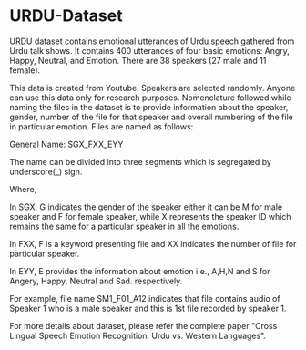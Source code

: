 # URDU-Dataset
URDU dataset contains emotional utterances of Urdu speech gathered from Urdu talk shows. It contains 400 utterances of four basic emotions: Angry, Happy, Neutral, and Emotion. There are 38 speakers (27 male and 11 female).

This data is created from Youtube. Speakers are selected randomly. Anyone can use this data only for research purposes. 
Nomenclature followed while naming the files in the dataset is to provide information about the speaker, gender, number of the file for that speaker and overall numbering of the file in particular emotion. Files are named as follows:

General Name: SGX_FXX_EYY 

The name can be divided into three segments which is segregated by underscore(_) sign. 

Where, 

In SGX, G indicates the gender of the speaker either it can be M for male speaker and F for female speaker, while X represents the speaker ID which remains the same for a particular speaker in all the emotions. 

In FXX, F is a keyword presenting file and XX indicates the number of file for particular speaker. 

In EYY, E provides the information about emotion i.e., A,H,N and S for Angery, Happy, Neutral and Sad. respectively. 

For example, file name SM1_F01_A12 indicates that file contains audio of Speaker 1 who is a male speaker and this is 1st file recorded by speaker 1. 

For more details about dataset, please refer the complete paper "Cross Lingual Speech Emotion Recognition: Urdu vs. Western Languages". 


